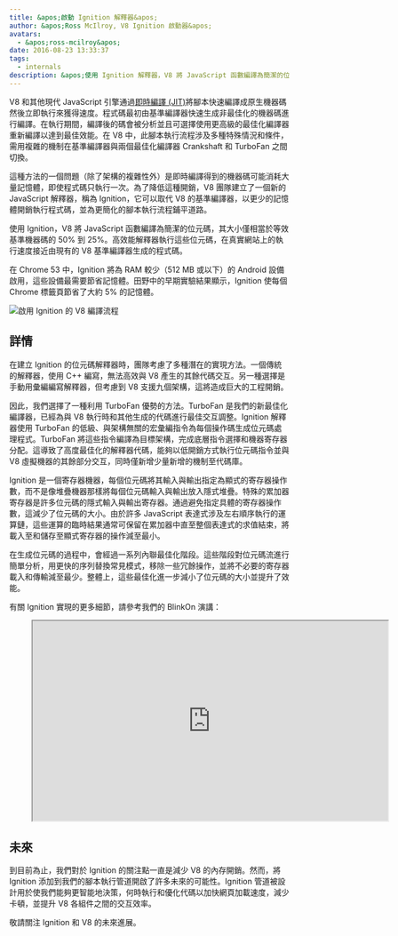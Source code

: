 ```yaml
---
title: &apos;啟動 Ignition 解釋器&apos;
author: &apos;Ross McIlroy, V8 Ignition 啟動器&apos;
avatars:
  - &apos;ross-mcilroy&apos;
date: 2016-08-23 13:33:37
tags:
  - internals
description: &apos;使用 Ignition 解釋器，V8 將 JavaScript 函數編譯為簡潔的位元碼，其大小僅相當於等效基準機器碼的 50% 到 25%。&apos;
---
```

V8 和其他現代 JavaScript 引擎通過[即時編譯 (JIT)](https://en.wikipedia.org/wiki/Just-in-time_compilation)將腳本快速編譯成原生機器碼然後立即執行來獲得速度。程式碼最初由基準編譯器快速生成非最佳化的機器碼進行編譯。在執行期間，編譯後的碼會被分析並且可選擇使用更高級的最佳化編譯器重新編譯以達到最佳效能。在 V8 中，此腳本執行流程涉及多種特殊情況和條件，需用複雜的機制在基準編譯器與兩個最佳化編譯器 Crankshaft 和 TurboFan 之間切換。

<!--truncate-->
這種方法的一個問題（除了架構的複雜性外）是即時編譯得到的機器碼可能消耗大量記憶體，即使程式碼只執行一次。為了降低這種開銷，V8 團隊建立了一個新的 JavaScript 解釋器，稱為 Ignition，它可以取代 V8 的基準編譯器，以更少的記憶體開銷執行程式碼，並為更簡化的腳本執行流程鋪平道路。

使用 Ignition，V8 將 JavaScript 函數編譯為簡潔的位元碼，其大小僅相當於等效基準機器碼的 50% 到 25%。高效能解釋器執行這些位元碼，在真實網站上的執行速度接近由現有的 V8 基準編譯器生成的程式碼。

在 Chrome 53 中，Ignition 將為 RAM 較少（512 MB 或以下）的 Android 設備啟用，這些設備最需要節省記憶體。田野中的早期實驗結果顯示，Ignition 使每個 Chrome 標籤頁節省了大約 5% 的記憶體。

![啟用 Ignition 的 V8 編譯流程](/_img/ignition-interpreter/ignition-pipeline.png)

## 詳情

在建立 Ignition 的位元碼解釋器時，團隊考慮了多種潛在的實現方法。一個傳統的解釋器，使用 C++ 編寫，無法高效與 V8 產生的其餘代碼交互。另一種選擇是手動用彙編編寫解釋器，但考慮到 V8 支援九個架構，這將造成巨大的工程開銷。

因此，我們選擇了一種利用 TurboFan 優勢的方法。TurboFan 是我們的新最佳化編譯器，已經為與 V8 執行時和其他生成的代碼進行最佳交互調整。Ignition 解釋器使用 TurboFan 的低級、與架構無關的宏彙編指令為每個操作碼生成位元碼處理程式。TurboFan 將這些指令編譯為目標架構，完成底層指令選擇和機器寄存器分配。這導致了高度最佳化的解釋器代碼，能夠以低開銷方式執行位元碼指令並與 V8 虛擬機器的其餘部分交互，同時僅新增少量新增的機制至代碼庫。

Ignition 是一個寄存器機器，每個位元碼將其輸入與輸出指定為顯式的寄存器操作數，而不是像堆疊機器那樣將每個位元碼輸入與輸出放入隱式堆疊。特殊的累加器寄存器是許多位元碼的隱式輸入與輸出寄存器。通過避免指定具體的寄存器操作數，這減少了位元碼的大小。由於許多 JavaScript 表達式涉及左右順序執行的運算鏈，這些運算的臨時結果通常可保留在累加器中直至整個表達式的求值結束，將載入至和儲存至顯式寄存器的操作減至最小。

在生成位元碼的過程中，會經過一系列內聯最佳化階段。這些階段對位元碼流進行簡單分析，用更快的序列替換常見模式，移除一些冗餘操作，並將不必要的寄存器載入和傳輸減至最少。整體上，這些最佳化進一步減小了位元碼的大小並提升了效能。

有關 Ignition 實現的更多細節，請參考我們的 BlinkOn 演講：

<figure>
  <div class="video video-16:9">
    <iframe src="https://www.youtube.com/embed/r5OWCtuKiAk" width="640" height="360" loading="lazy"></iframe>
  </div>
</figure>

## 未來

到目前為止，我們對於 Ignition 的關注點一直是減少 V8 的內存開銷。然而，將 Ignition 添加到我們的腳本執行管道開啟了許多未來的可能性。Ignition 管道被設計用於使我們能夠更智能地決策，何時執行和優化代碼以加快網頁加載速度，減少卡頓，並提升 V8 各組件之間的交互效率。

敬請關注 Ignition 和 V8 的未來進展。
